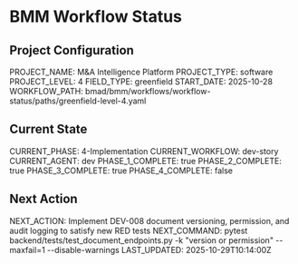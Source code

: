 # BMM Workflow Status

## Project Configuration

PROJECT_NAME: M&A Intelligence Platform
PROJECT_TYPE: software
PROJECT_LEVEL: 4
FIELD_TYPE: greenfield
START_DATE: 2025-10-28
WORKFLOW_PATH: bmad/bmm/workflows/workflow-status/paths/greenfield-level-4.yaml

## Current State

CURRENT_PHASE: 4-Implementation
CURRENT_WORKFLOW: dev-story
CURRENT_AGENT: dev
PHASE_1_COMPLETE: true
PHASE_2_COMPLETE: true
PHASE_3_COMPLETE: true
PHASE_4_COMPLETE: false

## Next Action

NEXT_ACTION: Implement DEV-008 document versioning, permission, and audit logging to satisfy new RED tests
NEXT_COMMAND: pytest backend/tests/test_document_endpoints.py -k "version or permission" --maxfail=1 --disable-warnings
LAST_UPDATED: 2025-10-29T10:14:00Z

